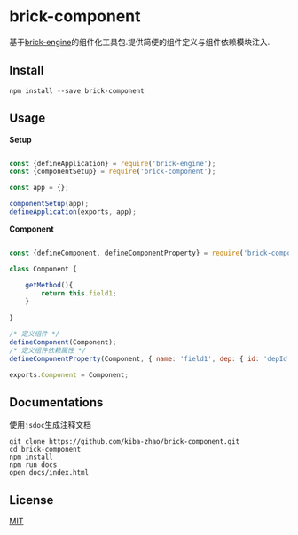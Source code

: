 # brick-component #
基于[brick-engine](https://github.com/kiba-zhao/brick-engine)的组件化工具包.提供简便的组件定义与组件依赖模块注入.

## Install ##

``` shell
npm install --save brick-component
```

## Usage ##

**Setup**

``` javascript

const {defineApplication} = require('brick-engine');
const {componentSetup} = require('brick-component');

const app = {};

componentSetup(app);
defineApplication(exports, app);
```

**Component**

``` javascript

const {defineComponent, defineComponentProperty} = require('brick-component');

class Component {

    getMethod(){
        return this.field1;
    }
    
}

/* 定义组件 */
defineComponent(Component);
/* 定义组件依赖属性 */
defineComponentProperty(Component, { name: 'field1', dep: { id: 'depId' } });

exports.Component = Component;
```

## Documentations ##
使用`jsdoc`生成注释文档

``` shell
git clone https://github.com/kiba-zhao/brick-component.git
cd brick-component
npm install
npm run docs
open docs/index.html
```

## License ##
[MIT](LICENSE)
